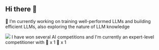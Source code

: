 ## Hi there 👋

🌱 I’m currently working on training well-performed LLMs and building efficient LLMs, also exploring the nature of LLM knowledge

[![](https://img.shields.io/badge/Kaggle-5D24F5?style=flat&logo=kaggle)](https://www.kaggle.com/janderchu) I have won several AI competitions and I'm currently an expert-level competitioner with 🥇 x 1 🥈 x 1

<!--
**chuhac/chuhac** is a ✨ _special_ ✨ repository because its `README.md` (this file) appears on your GitHub profile.

Here are some ideas to get you started:

- 🔭 I’m currently working on ...
- 🌱 I’m currently learning ...
- 👯 I’m looking to collaborate on ...
- 🤔 I’m looking for help with ...
- 💬 Ask me about ...
- 📫 How to reach me: ...
- 😄 Pronouns: ...
- ⚡ Fun fact: ...
-->
